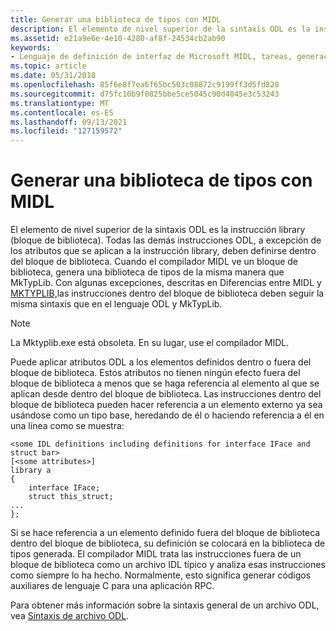 ```yaml
---
title: Generar una biblioteca de tipos con MIDL
description: El elemento de nivel superior de la sintaxis ODL es la instrucción library (bloque de biblioteca).
ms.assetid: e21a9e6e-4e10-4280-af8f-24534cb2ab90
keywords:
- Lenguaje de definición de interfaz de Microsoft MIDL, tareas, generación de una biblioteca de tipos
ms.topic: article
ms.date: 05/31/2018
ms.openlocfilehash: 85f6e8f7ea6f65bc503c08872c9199ff3d5fd828
ms.sourcegitcommit: d75fc10b9f0825bbe5ce5045c90d4045e3c53243
ms.translationtype: MT
ms.contentlocale: es-ES
ms.lasthandoff: 09/13/2021
ms.locfileid: "127159572"
---
```

# <a name="generating-a-type-library-with-midl"></a>Generar una biblioteca de tipos con MIDL

El elemento de nivel superior de la sintaxis ODL es la instrucción library (bloque de biblioteca). Todas las demás instrucciones ODL, a excepción de los atributos que se aplican a la instrucción library, deben definirse dentro del bloque de biblioteca. Cuando el compilador MIDL ve un bloque de biblioteca, genera una biblioteca de tipos de la misma manera que MkTypLib. Con algunas excepciones, descritas en Diferencias entre MIDL y [MKTYPLIB,](differences-between-midl-and-mktyplib.md)las instrucciones dentro del bloque de biblioteca deben seguir la misma sintaxis que en el lenguaje ODL y MkTypLib.

> [!Note]  
> La Mktyplib.exe está obsoleta. En su lugar, use el compilador MIDL.

 

Puede aplicar atributos ODL a los elementos definidos dentro o fuera del bloque de biblioteca. Estos atributos no tienen ningún efecto fuera del bloque de biblioteca a menos que se haga referencia al elemento al que se aplican desde dentro del bloque de biblioteca. Las instrucciones dentro del bloque de biblioteca pueden hacer referencia a un elemento externo ya sea usándose como un tipo base, heredando de él o haciendo referencia a él en una línea como se muestra:

``` syntax
<some IDL definitions including definitions for interface IFace and struct bar>
[<some attributes>]
library a
{
    interface IFace;
    struct this_struct;
...
};
```

Si se hace referencia a un elemento definido fuera del bloque de biblioteca dentro del bloque de biblioteca, su definición se colocará en la biblioteca de tipos generada. El compilador MIDL trata las instrucciones fuera de un bloque de biblioteca como un archivo IDL típico y analiza esas instrucciones como siempre lo ha hecho. Normalmente, esto significa generar códigos auxiliares de lenguaje C para una aplicación RPC.

Para obtener más información sobre la sintaxis general de un archivo ODL, vea [Sintaxis de archivo ODL](/previous-versions/windows/desktop/automat/odl-file-syntax).

 

 